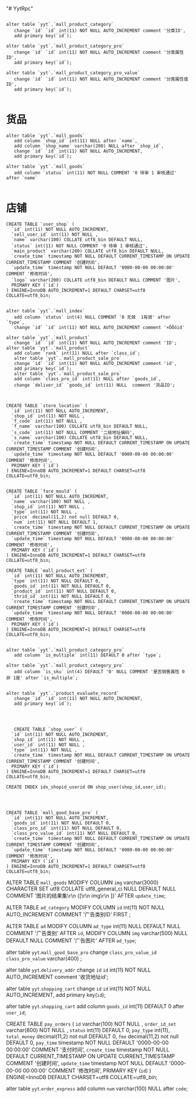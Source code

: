 "# YytRpc"
```

alter table `yyt`.`mall_product_category` 
   change `id` `id` int(11) NOT NULL AUTO_INCREMENT comment '分类ID',
   add primary key(`id`);

alter table `yyt`.`mall_product_category_pro` 
   change `id` `id` int(11) NOT NULL AUTO_INCREMENT comment '分类属性ID',
   add primary key(`id`);
   
alter table `yyt`.`mall_product_category_pro_value` 
   change `id` `id` int(11) NOT NULL AUTO_INCREMENT comment '分类属性值ID',
   add primary key(`id`);


```

# 货品
```
alter table `yyt`.`mall_goods` 
   add column `shop_id` int(11) NULL after `name`, 
   add column `shop_name` varchar(200) NULL after `shop_id`,
   change `id` `id` int(11) NOT NULL AUTO_INCREMENT,
   add primary key(`id`);

alter table `yyt`.`mall_goods` 
   add column `status` int(11) NOT NULL COMMENT '0 待审 1 审核通过' after `name`
  
```


# 店铺
```
CREATE TABLE `user_shop` (
  `id` int(11) NOT NULL AUTO_INCREMENT,
  `sell_user_id` int(11) NOT NULL ,
  `name` varchar(100) COLLATE utf8_bin DEFAULT NULL,
  `status` int(11) NOT NULL COMMENT '0 待审 1 审核通过',
  `main_product` varchar(200) COLLATE utf8_bin DEFAULT NULL,
  `create_time` timestamp NOT NULL DEFAULT CURRENT_TIMESTAMP ON UPDATE CURRENT_TIMESTAMP COMMENT '创建时间',
  `update_time` timestamp NOT NULL DEFAULT '0000-00-00 00:00:00' COMMENT '修改时间',
  `logo` varchar(200) COLLATE utf8_bin DEFAULT NULL COMMENT '图片',
  PRIMARY KEY (`id`)
) ENGINE=InnoDB AUTO_INCREMENT=1 DEFAULT CHARSET=utf8 COLLATE=utf8_bin;
```


```

alter table `yyt`.`mall_index` 
   add column `status` int(4) NULL COMMENT '0 无效  1有效' after `type`,
   change `id` `id` int(11) NOT NULL AUTO_INCREMENT comment '×ÔÔöid'
```
```
alter table `yyt`.`mall_product` 
   change `id` `id` int(11) NOT NULL AUTO_INCREMENT comment 'ID';
alter table `yyt`.`mall_product` 
   add column `rank` int(11) NULL after `class_id`;
   alter table `yyt`.`mall_product_sale_pro` 
   change `id` `id` int(11) NOT NULL AUTO_INCREMENT comment 'id',
   add primary key(`id`);
   alter table `yyt`.`mall_product_sale_pro` 
   add column `class_pro_id` int(11) NULL after `goods_id`,
   change `deliver_id` `goods_id` int(11) NULL  comment '货品ID';



CREATE TABLE `store_location` (
  `id` int(11) NOT NULL AUTO_INCREMENT,
  `shop_id` int(11) NOT NULL ,
  `f_code` int(11) NOT NULL ,
  `f_name` varchar(100) COLLATE utf8_bin DEFAULT NULL,
  `s_code` int(11) NOT NULL COMMENT '二级地址编码',
  `s_name` varchar(100) COLLATE utf8_bin DEFAULT NULL,
  `create_time` timestamp NOT NULL DEFAULT CURRENT_TIMESTAMP ON UPDATE CURRENT_TIMESTAMP COMMENT '创建时间',
  `update_time` timestamp NOT NULL DEFAULT '0000-00-00 00:00:00' COMMENT '修改时间',
  PRIMARY KEY (`id`)
) ENGINE=InnoDB AUTO_INCREMENT=1 DEFAULT CHARSET=utf8 COLLATE=utf8_bin;


CREATE TABLE `fare_mould` (
  `id` int(11) NOT NULL AUTO_INCREMENT,
  `name` varchar(100) NOT NULL ,
  `shop_id` int(11) NOT NULL ,
  `type` int(11) NOT NULL ,
  `price` decimal(11,2) not null DEFAULT 0,
  `num` int(11) NOT NULL DEFAULT 1,
  `create_time` timestamp NOT NULL DEFAULT CURRENT_TIMESTAMP ON UPDATE CURRENT_TIMESTAMP COMMENT '创建时间',
  `update_time` timestamp NOT NULL DEFAULT '0000-00-00 00:00:00' COMMENT '修改时间',
  PRIMARY KEY (`id`)
) ENGINE=InnoDB AUTO_INCREMENT=1 DEFAULT CHARSET=utf8 COLLATE=utf8_bin;

CREATE TABLE `mall_product_ext` (
  `id` int(11) NOT NULL AUTO_INCREMENT,
  `type` int(11) NOT NULL DEFAULT 0,
  `goods_id` int(11) NOT NULL DEFAULT 0,
  `product_id` int(11) NOT NULL DEFAULT 0,
  `thrid_id` int(11) NOT NULL DEFAULT 0,
  `create_time` timestamp NOT NULL DEFAULT CURRENT_TIMESTAMP ON UPDATE CURRENT_TIMESTAMP COMMENT '创建时间',
  `update_time` timestamp NOT NULL DEFAULT '0000-00-00 00:00:00' COMMENT '修改时间',
  PRIMARY KEY (`id`)
) ENGINE=InnoDB AUTO_INCREMENT=1 DEFAULT CHARSET=utf8 COLLATE=utf8_bin;


alter table `yyt`.`mall_product_category_pro` 
   add column `is_multiple` int(11) DEFAULT 0 after `type`;

alter table `yyt`.`mall_product_category_pro` 
   add column `is_sku` int(4) DEFAULT '0' NULL COMMENT '是否销售属性 0 非 1是' after `is_multiple`;


alter table `yyt`.`product_evaluate_record` 
   change `id` `id` int(11) NOT NULL AUTO_INCREMENT,
   add primary key(`id`);




   CREATE TABLE `shop_user` (
  `id` int(11) NOT NULL AUTO_INCREMENT,
  `shop_id` int(11) NOT NULL ,
  `user_id` int(11) NOT NULL ,
  `type` int(11) NOT NULL ,
  `create_time` timestamp NOT NULL DEFAULT CURRENT_TIMESTAMP ON UPDATE CURRENT_TIMESTAMP COMMENT '创建时间',
  PRIMARY KEY (`id`)
) ENGINE=InnoDB AUTO_INCREMENT=1 DEFAULT CHARSET=utf8 COLLATE=utf8_bin;

CREATE INDEX idx_shopid_userid ON shop_user(shop_id,user_id);




CREATE TABLE `mall_good_base_pro` (
  `id` int(11) NOT NULL AUTO_INCREMENT,
  `goods_id` int(11) NOT NULL DEFAULT 0,
  `class_pro_id` int(11) NOT NULL DEFAULT 0,
  `class_pro_value_id` int(11) NOT NULL DEFAULT 0,
  `create_time` timestamp NOT NULL DEFAULT CURRENT_TIMESTAMP ON UPDATE CURRENT_TIMESTAMP COMMENT '创建时间',
  `update_time` timestamp NOT NULL DEFAULT '0000-00-00 00:00:00' COMMENT '修改时间',
  PRIMARY KEY (`id`)
) ENGINE=InnoDB AUTO_INCREMENT=1 DEFAULT CHARSET=utf8 COLLATE=utf8_bin;
```

ALTER TABLE `mall_goods`
MODIFY COLUMN `img`  varchar(3000) CHARACTER SET utf8 COLLATE utf8_general_ci NULL DEFAULT NULL COMMENT '图片的结果集\r\n            {[\r\n               img\r\n            ]}' AFTER `update_time`;

ALTER TABLE `ad_category`
MODIFY COLUMN `id`  int(11) NOT NULL AUTO_INCREMENT COMMENT '广告类别ID' FIRST ;

ALTER TABLE `ad`
MODIFY COLUMN `ad_type`  int(11) NULL DEFAULT NULL COMMENT '广告类别' AFTER `id`,
MODIFY COLUMN `img`  varchar(500) NULL DEFAULT NULL COMMENT '广告图片' AFTER `ad_type`;

alter table `yyt`.`mall_good_base_pro` 
   change `class_pro_value_id` `class_pro_value` varchar(400) ;


alter table `yyt`.`delivery_addr` 
   change `id` `id` int(11) NOT NULL AUTO_INCREMENT comment '收货地址id';

alter table `yyt`.`shopping_cart` 
   change `id` `id` int(11) NOT NULL AUTO_INCREMENT,
   add primary key(`id`);

alter table `yyt`.`shopping_cart` 
   add column `goods_id` int(11) DEFAULT 0 after `user_id`;



CREATE TABLE `pay_orders` (
  `id` varchar(100) NOT NULL ,
  `order_id_set` varchar(800) NOT NULL ,
  `status` int(11) DEFAULT 0,
  `pay_type` int(11),
  `total_money` decimal(11,2) not null DEFAULT 0,
  `fee` decimal(11,2) not null DEFAULT 0,
  `pay_time` timestamp NOT NULL DEFAULT '0000-00-00 00:00:00' COMMENT '支付时间',
  `create_time` timestamp NOT NULL DEFAULT CURRENT_TIMESTAMP ON UPDATE CURRENT_TIMESTAMP COMMENT '创建时间',
  `update_time` timestamp NOT NULL DEFAULT '0000-00-00 00:00:00' COMMENT '修改时间',
  PRIMARY KEY (`id`)
) ENGINE=InnoDB   DEFAULT CHARSET=utf8 COLLATE=utf8_bin;

alter table `yyt`.`order_express` 
   add column `num` varchar(100) NULL after `code`;


